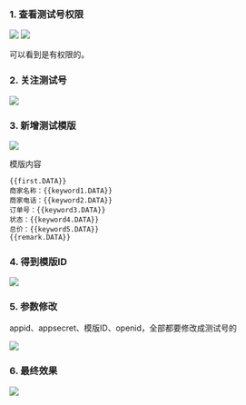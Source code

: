 ### 1. 查看测试号权限
![](http://img1.sycdn.imooc.com/szimg/5d54e220098e118219520630.jpg)
![](http://img.mukewang.com/szimg/5d54dfdd0953665d22060954.jpg)

可以看到是有权限的。

### 2. 关注测试号

![](http://img.mukewang.com/szimg/5d54e0640916755919541094.jpg)

### 3. 新增测试模版

![](http://img.mukewang.com/szimg/5d54e0a20931119513941052.jpg)

模版内容

```
{{first.DATA}}
商家名称：{{keyword1.DATA}}
商家电话：{{keyword2.DATA}}
订单号：{{keyword3.DATA}}
状态：{{keyword4.DATA}}
总价：{{keyword5.DATA}}
{{remark.DATA}}
```

### 4. 得到模版ID

![](http://img.mukewang.com/szimg/5d54e10c095988c713120540.jpg)

### 5. 参数修改
appid、appsecret、模版ID、openid，全部都要修改成测试号的

![](http://img.mukewang.com/szimg/5d54e18d0945105917121210.jpg)

### 6. 最终效果
![](http://img.mukewang.com/szimg/5d54e28f0966a57e04621000.jpg)